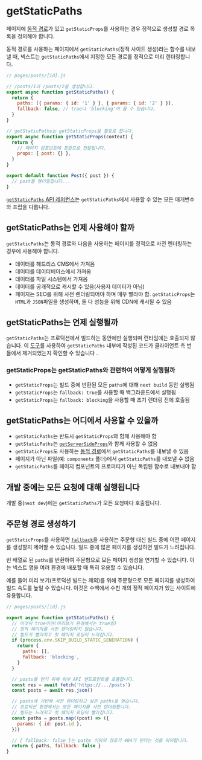 # getStaticPaths

페이지에 [동적 경로](../../03-라우팅/02-동적-경로.md)가 있고 `getStaticProps`를 사용하는 경우 정적으로 생성할 경로 목록을 정의해야 합니다.

동적 경로를 사용하는 페이지에서 `getStaticPaths`(정적 사이트 생성)라는 함수를 내보낼 때, 넥스트는 `getStaticPaths`에서 지정한 모든 경로를 정적으로 미리 렌더링합니다.

```jsx
// pages/posts/[id].js

// /posts/1과 /posts/2을 생성합니다.
export async function getStaticPaths() {
  return {
    paths: [{ params: { id: '1' } }, { params: { id: '2' } }],
    fallback: false, // true나 'blocking'이 올 수 있습니다.
  }
}

// getStaticPaths는 getStaticProps을 필요로 합니다.
export async function getStaticProps(context) {
  return {
    // 페이지 컴포넌트에 프랍으로 전달됩니다.
    props: { post: {} },
  }
}

export default function Post({ post }) {
  // post를 렌더링합니다...
}
```

[`getStaticPaths` API 레퍼런스](https://nextjs.org/docs/api-reference/data-fetching/get-static-paths)는 `getStaticPaths`에서 사용할 수 있는 모든 매개변수와 프랍을 다룹니다.

## getStaticPaths는 언제 사용해야 할까

`getStaticPaths`는 동적 경로와 다음을 사용하는 페이지를 정적으로 사전 렌더링하는 경우에 사용해야 합니다.

- 데이터를 헤드리스 CMS에서 가져옴
- 데이터를 데이터베이스에서 가져옴
- 데이터를 파일 시스템에서 가져옴
- 데이터를 공개적으로 캐시할 수 있음(사용자 데이터가 아님)
- 페이지는 SEO를 위해 사전 렌더링되어야 하며 매우 빨라야 함. `getStaticProps`는 `HTML`과 `JSON`파일을 생성하며, 둘 다 성능을 위해 CDN에 캐시될 수 있음

## getStaticPaths는 언제 실행될까

`getStaticPaths`는 프로덕션에서 빌드하는 동안에만 실행되며 런타임에는 호출되지 않습니다. 이 [도구](https://next-code-elimination.vercel.app/)를 사용하여 `getStaticPaths` 내부에 작성된 코드가 클라이언트 측 번들에서 제거되었는지 확인할 수 있습니다 .

### getStaticProps는 getStaticPaths와 관련하여 어떻게 실행될까

- `getStaticProps`는 빌드 중에 반환된 모든 `paths`에 대해 `next build` 동안 실행됨
- `getStaticProps`는 `fallback: true`를 사용할 때 백그라운드에서 실행됨
- `getStaticProps`는 `fallback: blocking`을 사용할 때 초기 렌더링 전에 호출됨

## getStaticPaths는 어디에서 사용할 수 있을까

- `getStaticPaths`는 반드시 `getStaticProps`와 함께 사용해야 함
- `getStaticPaths`는 [`getServerSideProps`](https://nextjs.org/docs/basic-features/data-fetching/get-server-side-props)와 함께 사용할 수 없음
- `getStaticProps`도 사용하는 [동적 경로](../../02-라우팅/02-동적-경로)에서 `getStaticPaths`를 내보낼 수 있음
- 페이지가 아닌 파일(예: `components` 폴더)에서 `getStaticPaths`를 내보낼 수 없음
- `getStaticPaths`를 페이지 컴포넌트의 프로퍼티가 아닌 독립된 함수로 내보내야 함

## 개발 중에는 모든 요청에 대해 실행됩니다

개발 중(`next dev`)에는 `getStaticPaths`가 모든 요청마다 호출됩니다.

## 주문형 경로 생성하기

`getStaticProps`를 사용하면 [`fallback`](https://nextjs.org/docs/api-reference/data-fetching/get-static-paths#fallback-blocking)을 사용하는 주문형 대신 빌드 중에 어떤 페이지를 생성할지 제어할 수 있습니다. 빌드 중에 많은 페이지를 생성하면 빌드가 느려집니다.

빈 배열로 된 `paths`를 반환하여 주문형으로 모든 페이지 생성을 연기할 수 있습니다. 이는 넥스트 앱을 여러 환경에 배포할 때 특히 유용할 수 있습니다.

예를 들어 미리 보기(프로덕션 빌드는 제외)를 위해 주문형으로 모든 페이지를 생성하여 빌드 속도를 높일 수 있습니다. 이것은 수백에서 수천 개의 정적 페이지가 있는 사이트에 유용합니다.

```jsx
// pages/posts/[id].js

export async function getStaticPaths() {
  // 이것이 true이면(미리보기 환경에서는 true임)
  // 정적 페이지를 사전 렌더링하지 않습니다.
  // 빌드가 빨라지고 첫 페이지 로딩이 느려집니다.
  if (process.env.SKIP_BUILD_STATIC_GENERATION) {
    return {
      paths: [],
      fallback: 'blocking',
    }
  }

  // posts를 얻기 위해 외부 API 엔드포인트를 호출합니다.
  const res = await fetch('https://.../posts')
  const posts = await res.json()

  // posts에 기반해 사전 렌더링하고 싶은 paths을 얻습니다.
  // 프로덕션 환경에서는 모든 페이지를 사전 렌더링합니다.
  // 빌드는 느려지고 첫 페이지 로딩이 빨라집니다.
  const paths = posts.map((post) => ({
    params: { id: post.id },
  }))

  // { fallback: false }는 paths 이외의 경로가 404가 된다는 것을 의미합니다.
  return { paths, fallback: false }
}
```


